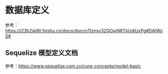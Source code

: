 # 数据库定义

参考：<https://i23h2iat6t.feishu.cn/docs/doccn7Iznsy32GOwNRTkUdiUxPg#DAlWoS#>

## Sequelize 模型定义文档

参考：<https://www.sequelize.com.cn/core-concepts/model-basic>
